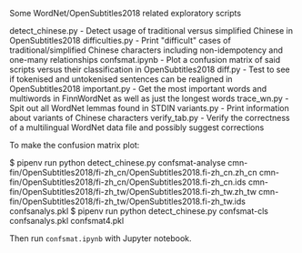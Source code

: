 Some WordNet/OpenSubtitles2018 related exploratory scripts

detect_chinese.py - Detect usage of traditional versus simplified Chinese in OpenSubtitles2018
difficulties.py - Print "difficult" cases of traditional/simplified Chinese characters including non-idempotency and one-many relationships
confsmat.ipynb - Plot a confusion matrix of said scripts versus their classification in OpenSubtitles2018
diff.py - Test to see if tokenised and untokenised sentences can be realigned in OpenSubtitles2018
important.py - Get the most important words and multiwords in FinnWordNet as well as just the longest words
trace_wn.py - Spit out all WordNet lemmas found in STDIN
variants.py - Print information about variants of Chinese characters
verify_tab.py - Verify the correctness of a multilingual WordNet data file and possibly suggest corrections

To make the confusion matrix plot:

  $ pipenv run python detect_chinese.py confsmat-analyse cmn-fin/OpenSubtitles2018/fi-zh_cn/OpenSubtitles2018.fi-zh_cn.zh_cn cmn-fin/OpenSubtitles2018/fi-zh_cn/OpenSubtitles2018.fi-zh_cn.ids cmn-fin/OpenSubtitles2018/fi-zh_tw/OpenSubtitles2018.fi-zh_tw.zh_tw cmn-fin/OpenSubtitles2018/fi-zh_tw/OpenSubtitles2018.fi-zh_tw.ids confsanalys.pkl
  $ pipenv run python detect_chinese.py confsmat-cls confsanalys.pkl confsmat4.pkl

Then run `confsmat.ipynb` with Jupyter notebook.
